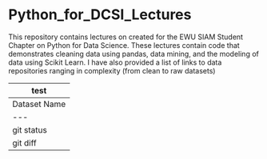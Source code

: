 # Python_for_DCSI_Lectures

This repository contains lectures on created for the EWU SIAM Student Chapter on Python for Data Science. These lectures contain code that demonstrates cleaning data using pandas, data mining, and the modeling of data using Scikit Learn. I have also provided a list of links to data repositories ranging in complexity (from clean to raw datasets)

| test |
| --- |
| Dataset Name | Link | Description
| --- | --- | --- |
| git status | List all new or modified files | test |
| git diff | Show file differences that haven't been staged | test |
